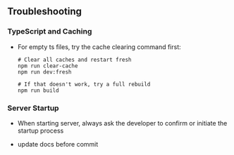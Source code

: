 ## Troubleshooting

### TypeScript and Caching
- For empty ts files, try the cache clearing command first:
  ```
  # Clear all caches and restart fresh
  npm run clear-cache
  npm run dev:fresh

  # If that doesn't work, try a full rebuild
  npm run build
  ```

### Server Startup
- When starting server, always ask the developer to confirm or initiate the startup process

- update docs before commit
